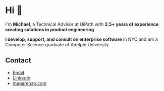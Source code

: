 # Hi 👋

I'm **Michael**, a Technical Advisor at UiPath with **2.5+ years of experience creating solutions in product engineering**

**I develop, support, and consult on enterprise software** in NYC and am a Computer Science graduate of Adelphi University

## Contact

* [Email](mailto:contact@magarenzo.com)
* [LinkedIn](https://linkedin.com/in/magarenzo)
* [magarenzo.com](https://magarenzo.com)
